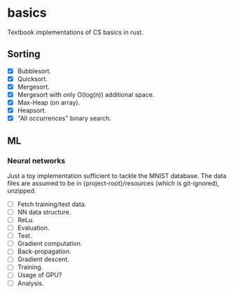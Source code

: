 # basics
Textbook implementations of CS basics in rust.

## Sorting

- [x] Bubblesort.
- [x] Quicksort.
- [x] Mergesort.
- [x] Mergesort with only O(log(n)) additional space.
- [x] Max-Heap (on array).
- [x] Heapsort.
- [x] "All occurrences" binary search.

## ML

### Neural networks
Just a toy implementation sufficient to tackle the MNIST database. The data
files are assumed to be in {project-root}/resources (which is git-ignored),
unzipped.

- [ ] Fetch training/test data.
- [ ] NN data structure.
- [ ] ReLu.
- [ ] Evaluation.
- [ ] Test.
- [ ] Gradient computation.
- [ ] Back-propagation.
- [ ] Gradient descent.
- [ ] Training.
- [ ] Usage of GPU?
- [ ] Analysis.
